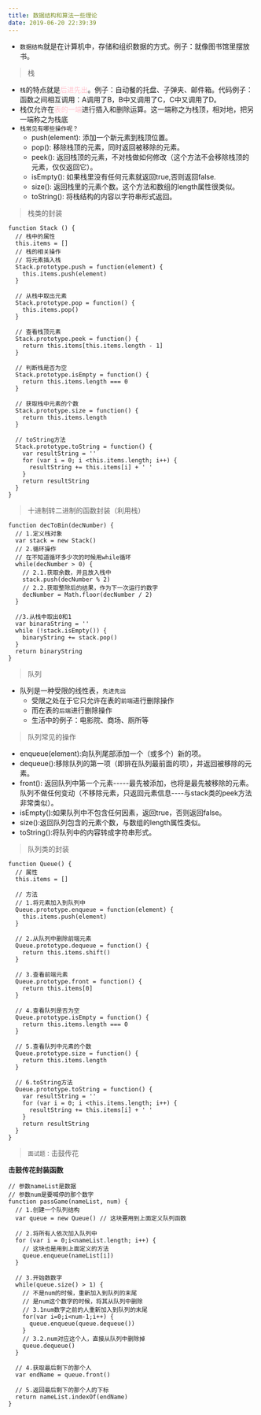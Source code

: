 ```yaml
---
title: 数据结构和算法一些理论
date: 2019-06-20 22:39:39
---
```


- <code>数据结构</code>就是在计算机中，存储和组织数据的方式。例子：就像图书馆里摆放书。
> 栈
- <code>栈</code>的特点就是<font color="pink">后进先出</font>。例子：自动餐的托盘、子弹夹、邮件箱。代码例子：函数之间相互调用：A调用了B，B中又调用了C，C中又调用了D。
- 栈仅允许在<font color="pink">表的一端</font>进行插入和删除运算。这一端称之为栈顶，相对地，把另一端称之为栈底
- <code>栈常见有哪些操作呢？</code>
  - push(element): 添加一个新元素到栈顶位置。
  - pop(): 移除栈顶的元素，同时返回被移除的元素。
  - peek(): 返回栈顶的元素，不对栈做如何修改（这个方法不会移除栈顶的元素，仅仅返回它）。
  - isEmpty(): 如果栈里没有任何元素就返回true,否则返回false.
  - size(): 返回栈里的元素个数。这个方法和数组的length属性很类似。
  - toString(): 将栈结构的内容以字符串形式返回。

> 栈类的封装
```
function Stack () {
  // 栈中的属性
  this.items = []
  // 栈的相关操作
  // 将元素插入栈
  Stack.prototype.push = function(element) {
    this.items.push(element)
  }

  // 从栈中取出元素
  Stack.prototype.pop = function() {
    this.items.pop()
  }

  // 查看栈顶元素
  Stack.prototype.peek = function() {
    return this.items[this.items.length - 1]
  }

  // 判断栈是否为空
  Stack.prototype.isEmpty = function() {
    return this.items.length === 0
  }

  // 获取栈中元素的个数
  Stack.prototype.size = function() {
    return this.items.length
  }

  // toString方法
  Stack.prototype.toString = function() {
    var resultString = ''
    for (var i = 0; i <this.items.length; i++) {
      resultString += this.items[i] + ' '
    }
    return resultString
  }
}
```

> 十进制转二进制的函数封装（利用栈）
```
function decToBin(decNumber) {
  // 1.定义栈对象
  var stack = new Stack()
  // 2.循环操作
  // 在不知道循环多少次的时候用while循环
  while(decNumber > 0) {
    // 2.1.获取余数，并且放入栈中
    stack.push(decNumber % 2)
    // 2.2.获取整除后的结果，作为下一次运行的数字
    decNumber = Math.floor(decNumber / 2)
  }

  //3.从栈中取出0和1
  var binaraString = ''
  while (!stack.isEmpty()) {
    binaryString += stack.pop()
  }
  return binaryString
}
```

> 队列
- 队列是一种受限的线性表，<code>先进先出</code>
  - 受限之处在于它只允许在表的<code>前端</code>进行删除操作
  - 而在表的<code>后端</code>进行删除操作
  - 生活中的例子：电影院、商场、厕所等

> 队列常见的操作
- enqueue(element):向队列尾部添加一个（或多个）新的项。
- dequeue():移除队列的第一项（即排在队列最前面的项），并返回被移除的元素。
- front(): 返回队列中第一个元素-----最先被添加，也将是最先被移除的元素。队列不做任何变动（不移除元素，只返回元素信息----与stack类的peek方法非常类似）。
- isEmpty():如果队列中不包含任何因素，返回true，否则返回false。
- size():返回队列包含的元素个数，与数组的length属性类似。
- toString():将队列中的内容转成字符串形式。

> 队列类的封装
```
function Queue() {
  // 属性
  this.items = []

  // 方法
  // 1.将元素加入到队列中
  Queue.prototype.enqueue = function(element) {
    this.items.push(element)
  }

  // 2.从队列中删除前端元素
  Queue.prototype.dequeue = function() {
    return this.items.shift()
  }

  // 3.查看前端元素
  Queue.prototype.front = function() {
    return this.items[0]
  }

  // 4.查看队列是否为空
  Queue.prototype.isEmpty = function() {
    return this.items.length === 0
  }

  // 5.查看队列中元素的个数
  Queue.prototype.size = function() {
    return this.items.length
  }

  // 6.toString方法
  Queue.prototype.toString = function() {
    var resultString = ''
    for (var i = 0; i <this.items.length; i++) {
      resultString += this.items[i] + ' '
    }
    return resultString
  }
}
```

> <code>面试题：</code>击鼓传花

**击鼓传花封装函数**

```
// 参数nameList是数据
// 参数num是要喊停的那个数字
function passGame(nameList, num) {
  // 1.创建一个队列结构
  var queue = new Queue() // 这块要用到上面定义队列函数

  // 2.将所有人依次加入队列中
  for (var i = 0;i<nameList.length; i++) {
    // 这块也是用到上面定义的方法
    queue.enqueue(nameList[i])
  }

  // 3.开始数数字
  while(queue.size() > 1) {
    // 不是num的时候，重新加入到队列的末尾
    // 是num这个数字的时候，将其从队列中删除
    // 3.1num数字之前的人重新加入到队列的末尾
    for(var i=0;i<num-1;i++) {
      queue.enqueue(queue.dequeue())
    }
    // 3.2.num对应这个人，直接从队列中删除掉
    queue.dequeue()
  }

  // 4.获取最后剩下的那个人
  var endName = queue.front()

  // 5.返回最后剩下的那个人的下标
  return nameList.indexOf(endName)
}
```
